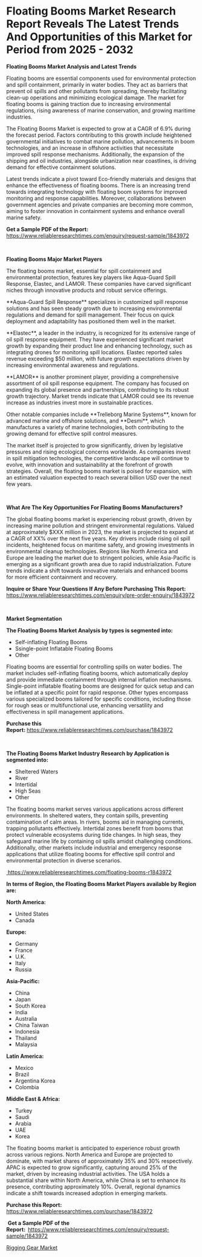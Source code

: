 <p><h1>Floating Booms Market Research Report Reveals The Latest Trends And Opportunities of this Market for Period from 2025 - 2032</h1></p><p><strong>Floating Booms Market Analysis and Latest Trends</strong></p>
<p><p>Floating booms are essential components used for environmental protection and spill containment, primarily in water bodies. They act as barriers that prevent oil spills and other pollutants from spreading, thereby facilitating clean-up operations and minimizing ecological damage. The market for floating booms is gaining traction due to increasing environmental regulations, rising awareness of marine conservation, and growing maritime industries.</p><p>The Floating Booms Market is expected to grow at a CAGR of 6.9% during the forecast period. Factors contributing to this growth include heightened governmental initiatives to combat marine pollution, advancements in boom technologies, and an increase in offshore activities that necessitate improved spill response mechanisms. Additionally, the expansion of the shipping and oil industries, alongside urbanization near coastlines, is driving demand for effective containment solutions. </p><p>Latest trends indicate a pivot toward Eco-friendly materials and designs that enhance the effectiveness of floating booms. There is an increasing trend towards integrating technology with floating boom systems for improved monitoring and response capabilities. Moreover, collaborations between government agencies and private companies are becoming more common, aiming to foster innovation in containment systems and enhance overall marine safety.</p></p>
<p><strong>Get a Sample PDF of the Report:&nbsp;</strong> <a href="https://www.reliableresearchtimes.com/enquiry/request-sample/1843972?utm_campaign=2325&utm_medium=2&utm_source=Github&utm_content=ia&utm_term=18022025&utm_id=floating-booms">https://www.reliableresearchtimes.com/enquiry/request-sample/1843972</a></p>
<p>&nbsp;</p>
<p><strong>Floating Booms Major Market Players</strong></p>
<p><p>The floating booms market, essential for spill containment and environmental protection, features key players like Aqua-Guard Spill Response, Elastec, and LAMOR. These companies have carved significant niches through innovative products and robust service offerings.</p><p>**Aqua-Guard Spill Response** specializes in customized spill response solutions and has seen steady growth due to increasing environmental regulations and demand for spill management. Their focus on quick deployment and adaptability has positioned them well in the market.</p><p>**Elastec**, a leader in the industry, is recognized for its extensive range of oil spill response equipment. They have experienced significant market growth by expanding their product line and enhancing technology, such as integrating drones for monitoring spill locations. Elastec reported sales revenue exceeding $50 million, with future growth expectations driven by increasing environmental awareness and regulations.</p><p>**LAMOR** is another prominent player, providing a comprehensive assortment of oil spill response equipment. The company has focused on expanding its global presence and partnerships, contributing to its robust growth trajectory. Market trends indicate that LAMOR could see its revenue increase as industries invest more in sustainable practices.</p><p>Other notable companies include **Trelleborg Marine Systems**, known for advanced marine and offshore solutions, and **Desmi**, which manufactures a variety of marine technologies, both contributing to the growing demand for effective spill control measures.</p><p>The market itself is projected to grow significantly, driven by legislative pressures and rising ecological concerns worldwide. As companies invest in spill mitigation technologies, the competitive landscape will continue to evolve, with innovation and sustainability at the forefront of growth strategies. Overall, the floating booms market is poised for expansion, with an estimated valuation expected to reach several billion USD over the next few years.</p></p>
<p>&nbsp;</p>
<p><strong>What Are The Key Opportunities For Floating Booms Manufacturers?</strong></p>
<p><p>The global floating booms market is experiencing robust growth, driven by increasing marine pollution and stringent environmental regulations. Valued at approximately $XXX million in 2023, the market is projected to expand at a CAGR of XX% over the next five years. Key drivers include rising oil spill incidents, heightened focus on maritime safety, and growing investments in environmental cleanup technologies. Regions like North America and Europe are leading the market due to stringent policies, while Asia-Pacific is emerging as a significant growth area due to rapid industrialization. Future trends indicate a shift towards innovative materials and enhanced booms for more efficient containment and recovery.</p></p>
<p><strong>Inquire or Share Your Questions If Any Before Purchasing This Report:</strong> <a href="https://www.reliableresearchtimes.com/enquiry/pre-order-enquiry/1843972?utm_campaign=2325&utm_medium=2&utm_source=Github&utm_content=ia&utm_term=18022025&utm_id=floating-booms">https://www.reliableresearchtimes.com/enquiry/pre-order-enquiry/1843972</a></p>
<p>&nbsp;</p>
<p><strong>Market Segmentation</strong></p>
<p><strong>The Floating Booms Market Analysis by types is segmented into:</strong></p>
<p><ul><li>Self-inflating Floating Booms</li><li>Ssingle-point Inflatable Floating Booms</li><li>Other</li></ul></p>
<p><p>Floating booms are essential for controlling spills on water bodies. The market includes self-inflating floating booms, which automatically deploy and provide immediate containment through internal inflation mechanisms. Single-point inflatable floating booms are designed for quick setup and can be inflated at a specific point for rapid response. Other types encompass various specialized booms tailored for specific conditions, including those for rough seas or multifunctional use, enhancing versatility and effectiveness in spill management applications.</p></p>
<p><strong>Purchase this Report:&nbsp;</strong><a href="https://www.reliableresearchtimes.com/purchase/1843972?utm_campaign=2325&utm_medium=2&utm_source=Github&utm_content=ia&utm_term=18022025&utm_id=floating-booms">https://www.reliableresearchtimes.com/purchase/1843972</a></p>
<p>&nbsp;</p>
<p><strong>The Floating Booms Market Industry Research by Application is segmented into:</strong></p>
<p><ul><li>Sheltered Waters</li><li>River</li><li>Intertidal</li><li>High Seas</li><li>Other</li></ul></p>
<p><p>The floating booms market serves various applications across different environments. In sheltered waters, they contain spills, preventing contamination of calm areas. In rivers, booms aid in managing currents, trapping pollutants effectively. Intertidal zones benefit from booms that protect vulnerable ecosystems during tide changes. In high seas, they safeguard marine life by containing oil spills amidst challenging conditions. Additionally, other markets include industrial and emergency response applications that utilize floating booms for effective spill control and environmental protection in diverse scenarios.</p></p>
<p><a href="https://www.reliableresearchtimes.com/floating-booms-r1843972?utm_campaign=2325&utm_medium=2&utm_source=Github&utm_content=ia&utm_term=18022025&utm_id=floating-booms">&nbsp;https://www.reliableresearchtimes.com/floating-booms-r1843972</a></p>
<p><strong>In terms of Region, the Floating Booms Market Players available by Region are:</strong></p>
<p>
    <p> <strong> North America: </strong>
        <ul>
            <li>United States</li>
            <li>Canada</li>
        </ul>
        </p> 
    <p> <strong> Europe: </strong>
        <ul>
            <li>Germany</li>
            <li>France</li>
            <li>U.K.</li>
            <li>Italy</li>
            <li>Russia</li>
        </ul>
        </p> 
    <p> <strong> Asia-Pacific: </strong>
        <ul>
            <li>China</li>
            <li>Japan</li>
            <li>South Korea</li>
            <li>India</li>
            <li>Australia</li>
            <li>China Taiwan</li>
            <li>Indonesia</li>
            <li>Thailand</li>
            <li>Malaysia</li>
        </ul>
        </p> 
    <p> <strong> Latin America: </strong>
        <ul>
            <li>Mexico</li>
            <li>Brazil</li>
            <li>Argentina Korea</li>
            <li>Colombia</li>
        </ul>
        </p> 
    <p> <strong> Middle East & Africa: </strong>
        <ul>
            <li>Turkey</li>
            <li>Saudi</li>
            <li>Arabia</li>
            <li>UAE</li>
            <li>Korea</li>
        </ul>
    </p>
    </p>
<p><p>The floating booms market is anticipated to experience robust growth across various regions. North America and Europe are projected to dominate, with market shares of approximately 35% and 30% respectively. APAC is expected to grow significantly, capturing around 25% of the market, driven by increasing industrial activities. The USA holds a substantial share within North America, while China is set to enhance its presence, contributing approximately 10%. Overall, regional dynamics indicate a shift towards increased adoption in emerging markets.</p></p>
<p><strong>Purchase this Report: </strong><a href="https://www.reliableresearchtimes.com/purchase/1843972?utm_campaign=2325&utm_medium=2&utm_source=Github&utm_content=ia&utm_term=18022025&utm_id=floating-booms">https://www.reliableresearchtimes.com/purchase/1843972</a></p>
<p>&nbsp;<strong>Get a Sample PDF of the Report:&nbsp;&nbsp;</strong><a href="https://www.reliableresearchtimes.com/enquiry/request-sample/1843972?utm_campaign=2325&utm_medium=2&utm_source=Github&utm_content=ia&utm_term=18022025&utm_id=floating-booms">https://www.reliableresearchtimes.com/enquiry/request-sample/1843972</a></p>
<p><strong></strong></p>
<p><p><a href="https://github.com/tamiaknaub6/Market-Research-Report-List-1/blob/main/rigging-gear-market.md?utm_campaign=2325&utm_medium=2&utm_source=Github&utm_content=ia&utm_term=18022025&utm_id=floating-booms">Rigging Gear Market</a></p></p>